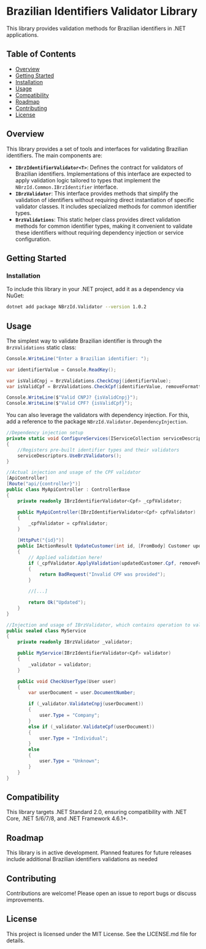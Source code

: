 # Brazilian Identifiers Validator Library

This library provides validation methods for Brazilian identifiers in .NET applications.

## Table of Contents
- [Overview](#overview)
- [Getting Started](#getting-started)
- [Installation](#installation)
- [Usage](#usage)
- [Compatibility](#compatibility)
- [Roadmap](#roadmap)
- [Contributing](#contributing)
- [License](#license)

## Overview

This library provides a set of tools and interfaces for validating Brazilian identifiers. The main components are:
- **`IBrzIdentifierValidator<T>`**: Defines the contract for validators of Brazilian identifiers. Implementations of this interface are expected to apply validation logic tailored to types that implement the `NBrzId.Common.IBrzIdentifier` interface.
- **`IBrzValidator`**: This interface provides methods that simplify the validation of identifiers without requiring direct instantiation of specific validator classes. It includes specialized methods for common identifier types.
- **`BrzValidations`**: This static helper class provides direct validation methods for common identifier types, making it convenient to validate these identifiers without requiring dependency injection or service configuration.

## Getting Started

### Installation

To include this library in your .NET project, add it as a dependency via NuGet:

```sh
dotnet add package NBrzId.Validator --version 1.0.2
```

## Usage

The simplest way to validate Brazilian identifier is through the `BrzValidations` static class:

```csharp
Console.WriteLine("Enter a Brazilian identifier: ");

var identifierValue = Console.ReadKey();

var isValidCnpj = BrzValidations.CheckCnpj(identifierValue);
var isValidCpf = BrzValidations.CheckCpf(identifierValue, removeFormatters: false, pad: true);

Console.WriteLine($"Valid CNPJ? {isValidCnpj}");
Console.WriteLine($"Valid CPF? {isValidCpf}");
```

You can also leverage the validators with dependency injection. For this, add a reference to the package `NBrzId.Validator.DependencyInjection`.

```csharp
//Dependency injection setup
private static void ConfigureServices(IServiceCollection serviceDescriptors)
{
    //Registers pre-built identifier types and their validators
    serviceDescriptors.UseBrzValidators();
}

//Actual injection and usage of the CPF validator
[ApiController]
[Route("api/{controller}")]
public class MyApiController : ControllerBase
{
    private readonly IBrzIdentifierValidator<Cpf> _cpfValidator;

    public MyApiController(IBrzIdentifierValidator<Cpf> cpfValidator)
    {
        _cpfValidator = cpfValidator;
    }

    [HttpPut("{id}")]
    public IActionResult UpdateCustomer(int id, [FromBody] Customer updatedCustomer)
    {
        // Applied validation here!
        if (_cpfValidator.ApplyValidation(updatedCustomer.Cpf, removeFormatters: false, pad: true))
        {
            return BadRequest("Invalid CPF was provided");
        }

        //[...]

        return Ok("Updated");
    }
}

//Injection and usage of IBrzValidator, which contains operation to validate multiple identifier types
public sealed class MyService
{
    private readonly IBrzValidator _validator;

    public MyService(IBrzIdentifierValidator<Cpf> validator)
    {
        _validator = validator;
    }

    public void CheckUserType(User user)
    {
        var userDocument = user.DocumentNumber;

        if (_validator.ValidateCnpj(userDocument))
        {
            user.Type = "Company";
        }
        else if (_validator.ValidateCpf(userDocument))
        {
            user.Type = "Individual";
        }
        else
        {
            user.Type = "Unknown";
        }
    }
}
```

## Compatibility

This library targets .NET Standard 2.0, ensuring compatibility with .NET Core, .NET 5/6/7/8, and .NET Framework 4.6.1+.

## Roadmap

This library is in active development. Planned features for future releases include additional Brazilian identifiers validations as needed

## Contributing

Contributions are welcome! Please open an issue to report bugs or discuss improvements.

## License

This project is licensed under the MIT License. See the LICENSE.md file for details.


